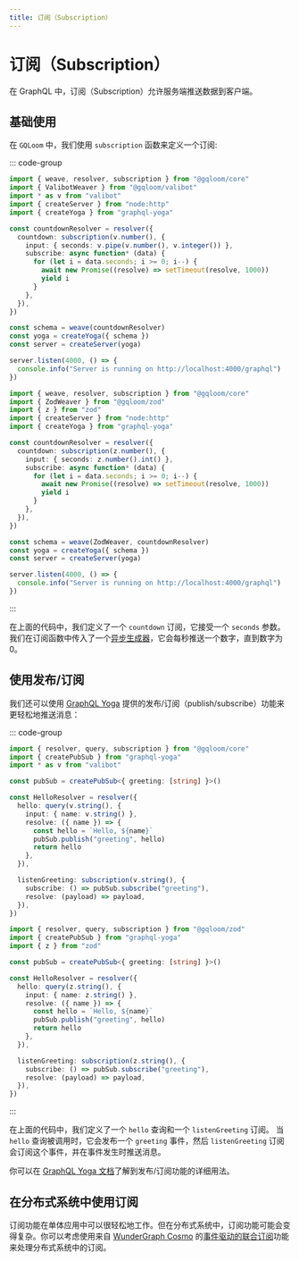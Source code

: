 ```yaml
---
title: 订阅（Subscription）
---
```


# 订阅（Subscription）

在 GraphQL 中，订阅（Subscription）允许服务端推送数据到客户端。

## 基础使用

在 `GQLoom` 中，我们使用 `subscription` 函数来定义一个订阅:

::: code-group
```ts twoslash [valibot]
import { weave, resolver, subscription } from "@gqloom/core"
import { ValibotWeaver } from "@gqloom/valibot"
import * as v from "valibot"
import { createServer } from "node:http"
import { createYoga } from "graphql-yoga"

const countdownResolver = resolver({
  countdown: subscription(v.number(), {
    input: { seconds: v.pipe(v.number(), v.integer()) },
    subscribe: async function* (data) {
      for (let i = data.seconds; i >= 0; i--) {
        await new Promise((resolve) => setTimeout(resolve, 1000))
        yield i
      }
    },
  }),
})

const schema = weave(countdownResolver)
const yoga = createYoga({ schema })
const server = createServer(yoga)

server.listen(4000, () => {
  console.info("Server is running on http://localhost:4000/graphql")
})
```
```ts twoslash [zod]
import { weave, resolver, subscription } from "@gqloom/core"
import { ZodWeaver } from "@gqloom/zod"
import { z } from "zod"
import { createServer } from "node:http"
import { createYoga } from "graphql-yoga"

const countdownResolver = resolver({
  countdown: subscription(z.number(), {
    input: { seconds: z.number().int() },
    subscribe: async function* (data) {
      for (let i = data.seconds; i >= 0; i--) {
        await new Promise((resolve) => setTimeout(resolve, 1000))
        yield i
      }
    },
  }),
})

const schema = weave(ZodWeaver, countdownResolver)
const yoga = createYoga({ schema })
const server = createServer(yoga)

server.listen(4000, () => {
  console.info("Server is running on http://localhost:4000/graphql")
})
```
::: 

在上面的代码中，我们定义了一个 `countdown` 订阅，它接受一个 `seconds` 参数。
我们在订阅函数中传入了一个[异步生成器](https://developer.mozilla.org/docs/Web/JavaScript/Reference/Global_Objects/AsyncGenerator)，它会每秒推送一个数字，直到数字为 0。

## 使用发布/订阅

我们还可以使用 [GraphQL Yoga](https://the-guild.dev/graphql/yoga-server/docs/features/subscriptions#getting-started) 提供的发布/订阅（publish/subscribe）功能来更轻松地推送消息：

::: code-group
```ts twoslash [valibot]
import { resolver, query, subscription } from "@gqloom/core"
import { createPubSub } from "graphql-yoga"
import * as v from "valibot"

const pubSub = createPubSub<{ greeting: [string] }>()

const HelloResolver = resolver({
  hello: query(v.string(), {
    input: { name: v.string() },
    resolve: ({ name }) => {
      const hello = `Hello, ${name}`
      pubSub.publish("greeting", hello)
      return hello
    },
  }),

  listenGreeting: subscription(v.string(), {
    subscribe: () => pubSub.subscribe("greeting"),
    resolve: (payload) => payload,
  }),
})
```
```ts twoslash [zod]
import { resolver, query, subscription } from "@gqloom/zod"
import { createPubSub } from "graphql-yoga"
import { z } from "zod"

const pubSub = createPubSub<{ greeting: [string] }>()

const HelloResolver = resolver({
  hello: query(z.string(), {
    input: { name: z.string() },
    resolve: ({ name }) => {
      const hello = `Hello, ${name}`
      pubSub.publish("greeting", hello)
      return hello
    },
  }),

  listenGreeting: subscription(z.string(), {
    subscribe: () => pubSub.subscribe("greeting"),
    resolve: (payload) => payload,
  }),
})
```
:::

在上面的代码中，我们定义了一个 `hello` 查询和一个 `listenGreeting` 订阅。
当 `hello` 查询被调用时，它会发布一个 `greeting` 事件，然后 `listenGreeting` 订阅会订阅这个事件，并在事件发生时推送消息。

你可以在 [GraphQL Yoga 文档](https://the-guild.dev/graphql/yoga-server/docs/features/subscriptions#getting-started)了解到发布/订阅功能的详细用法。

## 在分布式系统中使用订阅

订阅功能在单体应用中可以很轻松地工作。但在分布式系统中，订阅功能可能会变得复杂。你可以考虑使用来自 [WunderGraph Cosmo](https://cosmo-docs.wundergraph.com/) 的[事件驱动的联合订阅](https://cosmo-docs.wundergraph.com/router/event-driven-federated-subscriptions-edfs)功能来处理分布式系统中的订阅。